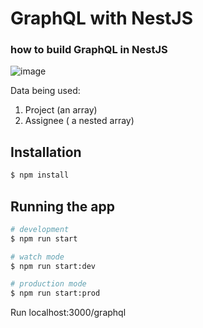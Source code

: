 # GraphQL with NestJS

### how to build GraphQL in NestJS

![image](https://user-images.githubusercontent.com/5979589/112753061-511a2600-9000-11eb-8ae8-e633b26154d7.png)


  Data being used:
  1. Project (an array)
  2. Assignee ( a nested array)  
  


## Installation

```bash
$ npm install
```

## Running the app

```bash
# development
$ npm run start

# watch mode
$ npm run start:dev

# production mode
$ npm run start:prod
```

Run localhost:3000/graphql
